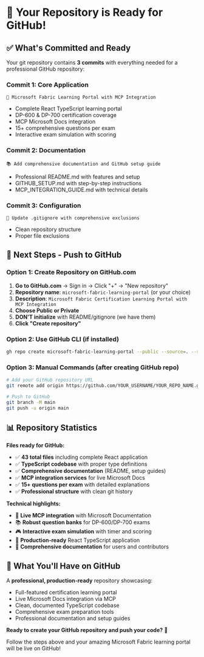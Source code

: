 # 🎯 Your Repository is Ready for GitHub!

## ✅ What's Committed and Ready

Your git repository contains **3 commits** with everything needed for a professional GitHub repository:

### Commit 1: Core Application
```
🎉 Microsoft Fabric Learning Portal with MCP Integration
```
- Complete React TypeScript learning portal
- DP-600 & DP-700 certification coverage  
- MCP Microsoft Docs integration
- 15+ comprehensive questions per exam
- Interactive exam simulation with scoring

### Commit 2: Documentation
```
📚 Add comprehensive documentation and GitHub setup guide
```
- Professional README.md with features and setup
- GITHUB_SETUP.md with step-by-step instructions
- MCP_INTEGRATION_GUIDE.md with technical details

### Commit 3: Configuration
```
🔧 Update .gitignore with comprehensive exclusions
```
- Clean repository structure
- Proper file exclusions

## 🚀 Next Steps - Push to GitHub

### Option 1: Create Repository on GitHub.com

1. **Go to GitHub.com** → Sign in → Click "+" → "New repository"
2. **Repository name**: `microsoft-fabric-learning-portal` (or your choice)
3. **Description**: `Microsoft Fabric Certification Learning Portal with MCP Integration`
4. **Choose Public or Private**
5. **DON'T initialize** with README/gitignore (we have them)
6. **Click "Create repository"**

### Option 2: Use GitHub CLI (if installed)
```bash
gh repo create microsoft-fabric-learning-portal --public --source=. --remote=origin --push
```

### Option 3: Manual Commands (after creating GitHub repo)
```bash
# Add your GitHub repository URL
git remote add origin https://github.com/YOUR_USERNAME/YOUR_REPO_NAME.git

# Push to GitHub
git branch -M main
git push -u origin main
```

## 📊 Repository Statistics

**Files ready for GitHub:**
- ✅ **43 total files** including complete React application
- ✅ **TypeScript codebase** with proper type definitions
- ✅ **Comprehensive documentation** (README, setup guides)
- ✅ **MCP integration services** for live Microsoft Docs
- ✅ **15+ questions per exam** with detailed explanations
- ✅ **Professional structure** with clean git history

**Technical highlights:**
- 🔗 **Live MCP integration** with Microsoft Documentation
- 📚 **Robust question banks** for DP-600/DP-700 exams
- 🎮 **Interactive exam simulation** with timer and scoring
- 🎯 **Production-ready** React TypeScript application
- 📖 **Comprehensive documentation** for users and contributors

## 🎉 What You'll Have on GitHub

A **professional, production-ready** repository showcasing:
- Full-featured certification learning portal
- Live Microsoft Docs integration via MCP
- Clean, documented TypeScript codebase  
- Comprehensive exam preparation tools
- Professional documentation and setup guides

**Ready to create your GitHub repository and push your code?** 🚀

Follow the steps above and your amazing Microsoft Fabric learning portal will be live on GitHub!
